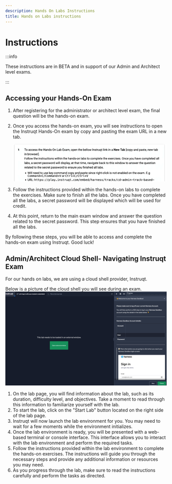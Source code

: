 ```yaml
---
description: Hands On Labs Instructions
title: Hands on Labs instructions
---
```


# Instructions

:::info

These instructions are in BETA and in support of our Admin and Architect level exams. 

:::

## Accessing your Hands-On Exam 

1. After registering for the administrator or architect level exam, the final question will be the hands-on exam. 

2. Once you access the hands-on exam, you will see instructions to open the Instruqt Hands-On exam by copy and pasting the exam URL in a new tab.  

	![New Tab](./static/new-tab.png)

3. Follow the instructions provided within the hands-on labs to complete the exercises. Make sure to finish all the labs. Once you have completed all the labs, a secret password will be displayed which will be used for credit.

4. At this point, return to the main exam window and answer the question related to the secret password. This step ensures that you have finished all the labs.

By following these steps, you will be able to access and complete the hands-on exam using Instruqt. Good luck!

## Admin/Architect Cloud Shell- Navigating Instruqt Exam 
For our hands on labs, we are using a cloud shell provider, Instruqt. 

Below is a picture of the cloud shell you will see during an exam. 
![Instruqt Screen](./static/instruqt-screen.png)

1. On the lab page, you will find information about the lab, such as its duration, difficulty level, and objectives. Take a moment to read through this information to familiarize yourself with the lab.
2. To start the lab, click on the "Start Lab" button located on the right side of the lab page.
3. Instruqt will now launch the lab environment for you. You may need to wait for a few moments while the environment initializes.
4. Once the lab environment is ready, you will be presented with a web-based terminal or console interface. This interface allows you to interact with the lab environment and perform the required tasks.
5. Follow the instructions provided within the lab environment to complete the hands-on exercises. The instructions will guide you through the necessary steps and provide any additional information or resources you may need.
6. As you progress through the lab, make sure to read the instructions carefully and perform the tasks as directed. 



